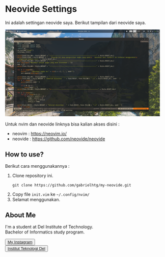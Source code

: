 # Neovide Settings

Ini adalah settingan neovide saya. Berikut tampilan dari neovide saya.

![ss](Screenshot%20from%202022-06-12%2016-11-09.png)

Untuk nvim dan neovide linknya bisa kalian akses disini :
- neovim    : https://neovim.io/
- neovide   : https://github.com/neovide/neovide

## How to use?

Berikut cara menggunakannya :
1. Clone repository ini. 
   ```
   git clone https://github.com/gabrielhtg/my-neovide.git
   ```
2. Copy file `init.vim` ke `~/.config/nvim/`
3. Selamat menggunakan.

## <b>About Me</b>

I'm a student at Del Institute of Technology. <br>
Bachelor of Informatics study program. <br>


<button><a href="https://www.instagram.com/gabrielhtg77/">My Instagram</a></button>
<br>
<button><a href="https://www.del.ac.id/">Institut Teknologi Del</a></button>
